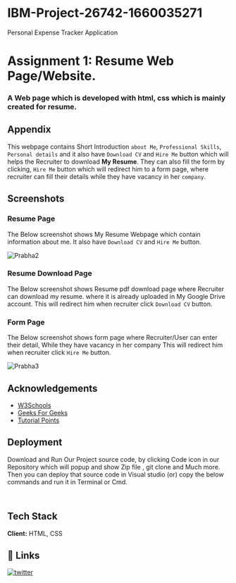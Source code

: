 # IBM-Project-26742-1660035271
Personal Expense Tracker Application

# Assignment 1: Resume Web Page/Website.
### A Web page which is developed with html, css which is mainly created for resume.




## Appendix

This webpage contains Short Introduction `about Me`, `Professional Skills`, `Personal details` and it also have `Download CV` and  `Hire Me` button which will helps the Recruiter to download __My Resume__. They can also fill the form  by clicking, `Hire Me` button which will redirect him to a form page, where recruiter can fill their details while they have vacancy in her `company`.


## Screenshots
### Resume Page
The Below screenshot shows My Resume Webpage which contain information about me.
It also have `Download CV` and `Hire Me` button.

![Prabha2](https://user-images.githubusercontent.com/114088818/195264334-b98567f4-73af-45ad-9687-5f63d92bcfe2.png)





### Resume Download Page
The Below screenshot shows Resume pdf download page where Recruiter can download my resume.
where it is already uploaded in My Google Drive account. 
This will redirect him when recruiter  click `Download CV` button.




### Form Page
The Below screenshot shows form page where Recruiter/User can enter their detail, While they have vacancy in her company
This will redirect him when recruiter  click `Hire Me` button.

![Prabha3](https://user-images.githubusercontent.com/114088818/195264444-3074d5e7-4b39-47ae-bab5-c16843318412.png)









## Acknowledgements

 - [W3Schools](https://awesomeopensource.com/project/elangosundar/awesome-README-templates)
 - [Geeks For Geeks](https://github.com/matiassingers/awesome-readme)
 - [Tutorial Points](https://bulldogjob.com/news/449-how-to-write-a-good-readme-for-your-github-project)



## Deployment 

Download and Run Our Project source code, by clicking Code icon in our Repository which will popup and show Zip file , git clone and Much more.
Then you can deploy that source code in Visual studio (or) copy the below commands and run it in Terminal or Cmd. 

```


```



## Tech Stack

**Client:** HTML, CSS




## 🔗 Links

[![twitter](https://img.shields.io/badge/twitter-1DA1F2?style=for-the-badge&logo=twitter&logoColor=white)](https://twitter.com/)




